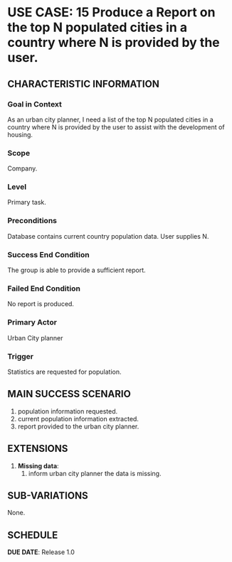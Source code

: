 # USE CASE: 15 Produce a Report on the top N populated cities in a country where N is provided by the user.

## CHARACTERISTIC INFORMATION

### Goal in Context

As an urban city planner, I need a list of the top N populated cities in a country where N is provided by the user to assist with the development of housing.

### Scope

Company.

### Level

Primary task.

### Preconditions

Database contains current country population data. User supplies N.

### Success End Condition

The group is able to provide a sufficient report.

### Failed End Condition

No report is produced.

### Primary Actor

Urban City planner

### Trigger

Statistics are requested for population.

## MAIN SUCCESS SCENARIO

1. population information requested.
2. current population information extracted.
3. report provided to the urban city planner.

## EXTENSIONS

1. **Missing data**:
   1. inform urban city planner the data is missing.

## SUB-VARIATIONS

None.

## SCHEDULE

**DUE DATE**: Release 1.0